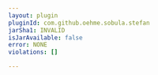 ```yaml
---
layout: plugin
pluginId: com.github.oehme.sobula.stefan
jarSha1: INVALID
isJarAvailable: false
error: NONE
violations: []

---
```

